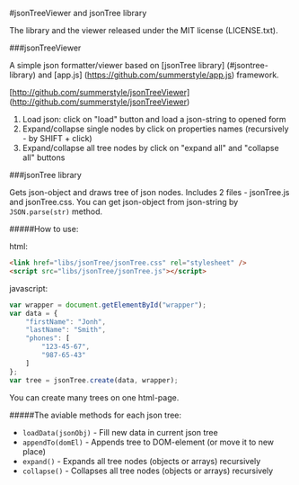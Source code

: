 #jsonTreeViewer and jsonTree library

The library and the viewer released under the MIT license (LICENSE.txt).

###jsonTreeViewer

A simple json formatter/viewer based on [jsonTree library] (#jsontree-library) and [app.js] (https://github.com/summerstyle/app.js) framework.

[http://github.com/summerstyle/jsonTreeViewer] (http://github.com/summerstyle/jsonTreeViewer)

1. Load json: click on "load" button and load a json-string to opened form
2. Expand/collapse single nodes by click on properties names (recursively - by SHIFT + click)
3. Expand/collapse all tree nodes by click on "expand all" and "collapse all" buttons


###jsonTree library

Gets json-object and draws tree of json nodes.
Includes 2 files - jsonTree.js and jsonTree.css.
You can get json-object from json-string by `JSON.parse(str)` method. 

#####How to use:

html:
```html
<link href="libs/jsonTree/jsonTree.css" rel="stylesheet" />
<script src="libs/jsonTree/jsonTree.js"></script>
```
javascript:
```javascript
var wrapper = document.getElementById("wrapper");
var data = {
    "firstName": "Jonh",
    "lastName": "Smith",
    "phones": [
        "123-45-67",
        "987-65-43"
    ]
};
var tree = jsonTree.create(data, wrapper);
```
You can create many trees on one html-page.

#####The aviable methods for each json tree:

* `loadData(jsonObj)` - Fill new data in current json tree
* `appendTo(domEl)` - Appends tree to DOM-element (or move it to new place)
* `expand()` - Expands all tree nodes (objects or arrays) recursively 
* `collapse()` - Collapses all tree nodes (objects or arrays) recursively
